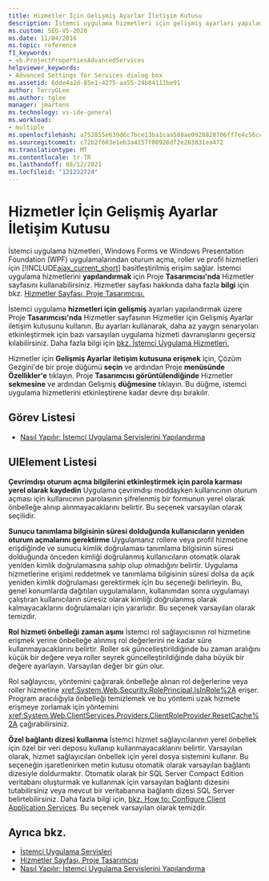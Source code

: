 ```yaml
---
title: Hizmetler İçin Gelişmiş Ayarlar İletişim Kutusu
description: İstemci uygulama hizmetleri için gelişmiş ayarları yapılandırmak üzere Hizmetler için Gelişmiş Ayarlar özelliklerini kullanmayı öğrenin.
ms.custom: SEO-VS-2020
ms.date: 11/04/2016
ms.topic: reference
f1_keywords:
- vb.ProjectPropertiesAdvancedServices
helpviewer_keywords:
- Advanced Settings for Services dialog box
ms.assetid: 6dde4a2d-85e1-4275-aa55-24b84111be91
author: TerryGLee
ms.author: tglee
manager: jmartens
ms.technology: vs-ide-general
ms.workload:
- multiple
ms.openlocfilehash: a752855e639d6c7bce13ba1caa588ae0928828706ff7e4c56cc488437c8b0b68
ms.sourcegitcommit: c72b2f603e1eb3a4157f00926df2e263831ea472
ms.translationtype: MT
ms.contentlocale: tr-TR
ms.lasthandoff: 08/12/2021
ms.locfileid: "121232724"
---
```

# <a name="advanced-settings-for-services-dialog-box"></a>Hizmetler İçin Gelişmiş Ayarlar İletişim Kutusu
İstemci uygulama hizmetleri, Windows Forms ve Windows Presentation Foundation (WPF) uygulamalarından oturum açma, roller ve profil hizmetleri için [!INCLUDE[ajax_current_short](../../ide/reference/includes/ajax_current_short_md.md)] basitleştirilmiş erişim sağlar. İstemci uygulama hizmetlerini **yapılandırmak** için Proje **Tasarımcısı'nda** Hizmetler sayfasını kullanabilirsiniz. Hizmetler sayfası hakkında daha fazla **bilgi** için bkz. [Hizmetler Sayfası, Proje Tasarımcısı.](../../ide/reference/services-page-project-designer.md)

İstemci uygulama **hizmetleri için gelişmiş** ayarları yapılandırmak  üzere Proje **Tasarımcısı'nda** Hizmetler sayfasının Hizmetler için Gelişmiş Ayarlar iletişim kutusunu kullanın. Bu ayarları kullanarak, daha az yaygın senaryoları etkinleştirmek için bazı varsayılan uygulama hizmeti davranışlarını geçersiz kılabilirsiniz. Daha fazla bilgi için [bkz. İstemci Uygulama Hizmetleri.](/dotnet/framework/common-client-technologies/client-application-services)

Hizmetler için **Gelişmiş Ayarlar iletişim kutusuna erişmek** için, Çözüm Gezgini'de bir proje düğümü **seçin** ve ardından Proje **menüsünde** **Özellikler'e** tıklayın. Proje **Tasarımcısı görüntülendiğinde** Hizmetler **sekmesine** ve ardından Gelişmiş **düğmesine** tıklayın. Bu düğme, istemci uygulama hizmetlerini etkinleştirene kadar devre dışı bırakılır.

## <a name="task-list"></a>Görev Listesi

- [Nasıl Yapılır: İstemci Uygulama Servislerini Yapılandırma](/dotnet/framework/common-client-technologies/how-to-configure-client-application-services)

## <a name="uielement-list"></a>UIElement Listesi

 **Çevrimdışı oturum açma bilgilerini etkinleştirmek için parola karması yerel olarak kaydedin** Uygulama çevrimdışı moddayken kullanıcının oturum açması için kullanıcının parolasının şifrelenmiş bir formunun yerel olarak önbelleğe alınıp alınmayacaklarını belirtir. Bu seçenek varsayılan olarak seçilidir.

 **Sunucu tanımlama bilgisinin süresi dolduğunda kullanıcıların yeniden oturum açmalarını gerektirme** Uygulamanız rollere veya profil hizmetine erişdiğinde ve sunucu kimlik doğrulaması tanımlama bilgisinin süresi dolduğunda önceden kimliği doğrulanmış kullanıcıların otomatik olarak yeniden kimlik doğrulamasına sahip olup olmadığını belirtir. Uygulama hizmetlerine erişimi reddetmek ve tanımlama bilgisinin süresi dolsa da açık yeniden kimlik doğrulaması gerektirmek için bu seçeneği belirleyin. Bu, genel konumlarda dağıtılan uygulamaların, kullanımdan sonra uygulamayı çalıştıran kullanıcıların süresiz olarak kimliği doğrulanmış olarak kalmayacaklarını doğrulamaları için yararlıdır. Bu seçenek varsayılan olarak temizdir.

 **Rol hizmeti önbelleği zaman aşımı** İstemci rol sağlayıcısının rol hizmetine erişmek yerine önbelleğe alınmış rol değerlerini ne kadar süre kullanmayacaklarını belirtir. Roller sık güncelleştirildiğinde bu zaman aralığını küçük bir değere veya roller seyrek güncelleştirildiğinde daha büyük bir değere ayarlayın. Varsayılan değer bir gün olur.

Rol sağlayıcısı, yöntemini çağırarak önbelleğe alınan rol değerlerine veya roller hizmetine <xref:System.Web.Security.RolePrincipal.IsInRole%2A> erişer. Program aracılığıyla önbelleği temizlemek ve bu yöntemi uzak hizmete erişmeye zorlamak için yöntemini <xref:System.Web.ClientServices.Providers.ClientRoleProvider.ResetCache%2A> çağırabilirsiniz.

 **Özel bağlantı dizesi kullanma** İstemci hizmet sağlayıcılarının yerel önbellek için özel bir veri deposu kullanıp kullanmayacaklarını belirtir. Varsayılan olarak, hizmet sağlayıcıları önbellek için yerel dosya sistemini kullanır. Bu seçeneğin işaretlenirken metin kutusu otomatik olarak varsayılan bağlantı dizesiyle doldurmaktır. Otomatik olarak bir SQL Server Compact Edition veritabanı oluşturmak ve kullanmak için varsayılan bağlantı dizesini tutabilirsiniz veya mevcut bir veritabanına bağlantı dizesi SQL Server belirtebilirsiniz. Daha fazla bilgi için, [bkz. How to: Configure Client Application Services](/dotnet/framework/common-client-technologies/how-to-configure-client-application-services). Bu seçenek varsayılan olarak temizdir.

## <a name="see-also"></a>Ayrıca bkz.

- [İstemci Uygulama Servisleri](/dotnet/framework/common-client-technologies/client-application-services)
- [Hizmetler Sayfası, Proje Tasarımcısı](../../ide/reference/services-page-project-designer.md)
- [Nasıl Yapılır: İstemci Uygulama Servislerini Yapılandırma](/dotnet/framework/common-client-technologies/how-to-configure-client-application-services)
